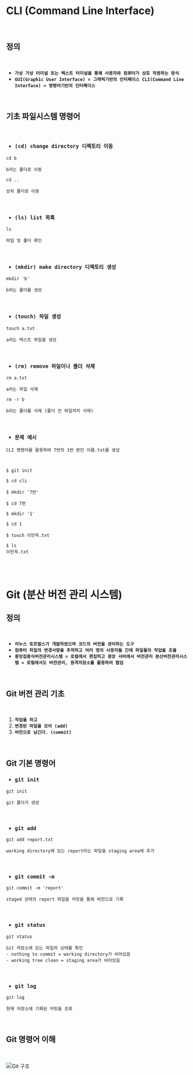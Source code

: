 # CLI (Command Line Interface)

<br/>

## 정의

<br/>


- **`가상 가상 터미널 또는 텍스트 터미널을 통해 사용자와 컴퓨터가 상호 작용하는 방식`**
- **`GUI(Graphic User Interface) = 그래픽기반의 인터페이스
CLI(Command Line Interface) = 명령어기반의 인터페이스`**

<br/>


## 기초 파일시스템 명령어

<br/>


- ### **`(cd) change directory 디렉토리 이동`**
```
cd b

b라는 폴더로 이동 

cd ..

상위 폴더로 이동
```

<br/>

- ### **`(ls) list 목록`**
```
ls

파일 및 폴더 확인
```

<br/>

- ### **`(mkdir) make directory 디렉토리 생성`**
```
mkdir 'b'

b라는 폴더를 생성
```

<br/>

- ### **`(touch) 파일 생성`**
```
touch a.txt

a라는 텍스트 파일을 생성
```

<br/>

- ### **`(rm) remove 파일이나 폴더 삭제`**
```
rm a.txt

a라는 파일 삭제

rm -r b

b라는 폴더를 삭제 (폴더 안 파일까지 삭제)
```

<br/>

- ### **`문제 예시`**
```
CLI 명령어를 활용하여 7반의 1번 본인 이름.txt를 생성



$ git init

$ cd cli

$ mkdir '7반'

$ cd 7반

$ mkdir '1'

$ cd 1

$ touch 이민욱.txt

$ ls
이민욱.txt
```
<br/>
<br/>

# Git (분산 버전 관리 시스템)

## 정의

<br/>

- **`리누스 토르발스가 개발하였으며 코드의 버전을 관리하는 도구`**
- **`컴퓨터 파일의 변경사항을 추적하고 여러 명의 사용자들 간에 파일들의 작업을 조율`**
- **`중앙집중식버전관리시스템 = 로컬에서 편집하고 중앙 서버에서 버전관리 분산버전관리시스템 = 로컬에서도 버전관리, 원격저장소를 활용하여 협업`**

<br/>

## Git 버전 관리 기초

<br/>

1. **`작업을 하고`**
2. **`변경된 파일을 모아 (add)`**
3. **`버전으로 남긴다. (commit)`**

<br/>

## Git 기본 명령어

- ### **`git init`**
```
git init

git 폴더가 생성
```

<br/>

- ### **`git add`**
```
git add report.txt

working directory에 있는 report라는 파일을 staging area에 추가
```

<br/>

- ### **`git commit -m`**
```
git commit -m 'report'

staged 상태의 report 파일을 커밋을 통해 버전으로 기록
```

<br/>

- ### **`git status`**
```
git status

Git 저장소에 있는 파일의 상태를 확인
- nothing to commit = working directory가 비어있음
- working tree clean = staging area가 비어있음
```

<br/>

- ### **`git log`**
```
git log

현재 저장소에 기록된 커밋을 조회
```

<br/>

## Git 명령어 이해

<br/>

![Git 구조](https://user-images.githubusercontent.com/121420601/209784583-3ecc2055-1e3c-457c-9e8e-377efa008c6c.png)